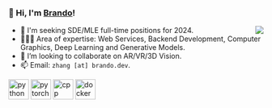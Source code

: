 ###  👋 Hi, I'm [Brando](https://brando.dev)!

<img align=right src="https://github-readme-stats.vercel.app/api?username=BrandoZhang&show_icons=true" />

- 🔭 I'm seeking SDE/MLE full-time positions for 2024.
- 🧑🏻‍💻 Area of expertise: Web Services, Backend Development, Computer Graphics, Deep Learning and Generative Models.
- 👯 I’m looking to collaborate on AR/VR/3D Vision.
- 📫 Email: `zhang [at] brando.dev`.
  


<p align="left">
  <img src="https://img.icons8.com/dusk/64/000000/python.png" alt="python" width="40" height="40"/>
  <img src="https://www.vectorlogo.zone/logos/pytorch/pytorch-icon.svg" alt="pytorch" width="40" height="40"/>
  <img src="https://img.icons8.com/color/48/000000/c-plus-plus-logo.png" alt="cpp" width="40" height="40"/>
  <img src="https://www.vectorlogo.zone/logos/docker/docker-icon.svg" alt="docker" width="40" height="40"/>
</p>

<!--
**BrandoZhang/BrandoZhang** is a ✨ _special_ ✨ repository because its `README.md` (this file) appears on your GitHub profile.

Here are some ideas to get you started:

- 🔭 I’m currently working on ...
- 🌱 I’m currently learning ...
- 👯 I’m looking to collaborate on ...
- 🤔 I’m looking for help with ...
- 💬 Ask me about ...
- 📫 How to reach me: ...
- 😄 Pronouns: ...
- ⚡ Fun fact: ...
-->
